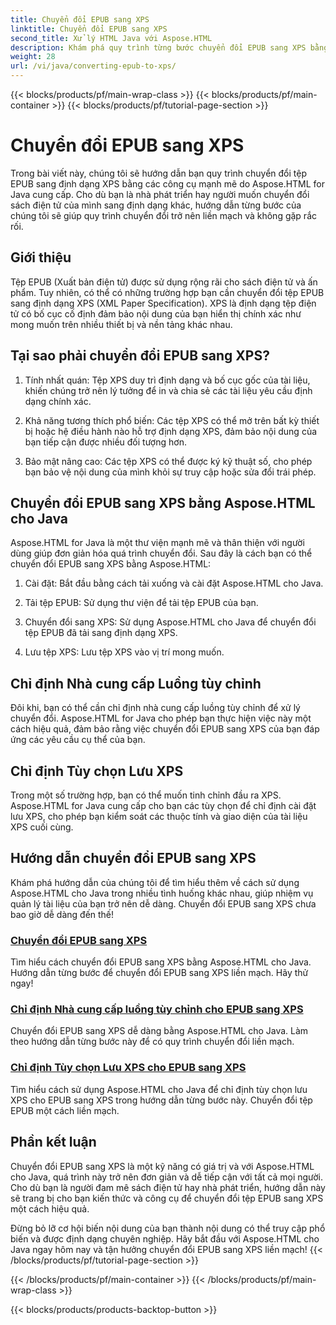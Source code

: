 ```yaml
---
title: Chuyển đổi EPUB sang XPS
linktitle: Chuyển đổi EPUB sang XPS
second_title: Xử lý HTML Java với Aspose.HTML
description: Khám phá quy trình từng bước chuyển đổi EPUB sang XPS bằng Aspose.HTML Java. Tìm hiểu cách chỉ định nhà cung cấp luồng tùy chỉnh và tùy chọn lưu XPS cho các chuyển đổi.
weight: 28
url: /vi/java/converting-epub-to-xps/
---
```


{{< blocks/products/pf/main-wrap-class >}}
{{< blocks/products/pf/main-container >}}
{{< blocks/products/pf/tutorial-page-section >}}

# Chuyển đổi EPUB sang XPS


Trong bài viết này, chúng tôi sẽ hướng dẫn bạn quy trình chuyển đổi tệp EPUB sang định dạng XPS bằng các công cụ mạnh mẽ do Aspose.HTML for Java cung cấp. Cho dù bạn là nhà phát triển hay người muốn chuyển đổi sách điện tử của mình sang định dạng khác, hướng dẫn từng bước của chúng tôi sẽ giúp quy trình chuyển đổi trở nên liền mạch và không gặp rắc rối.

## Giới thiệu

Tệp EPUB (Xuất bản điện tử) được sử dụng rộng rãi cho sách điện tử và ấn phẩm. Tuy nhiên, có thể có những trường hợp bạn cần chuyển đổi tệp EPUB sang định dạng XPS (XML Paper Specification). XPS là định dạng tệp điện tử có bố cục cố định đảm bảo nội dung của bạn hiển thị chính xác như mong muốn trên nhiều thiết bị và nền tảng khác nhau.

## Tại sao phải chuyển đổi EPUB sang XPS?

1. Tính nhất quán: Tệp XPS duy trì định dạng và bố cục gốc của tài liệu, khiến chúng trở nên lý tưởng để in và chia sẻ các tài liệu yêu cầu định dạng chính xác.

2. Khả năng tương thích phổ biến: Các tệp XPS có thể mở trên bất kỳ thiết bị hoặc hệ điều hành nào hỗ trợ định dạng XPS, đảm bảo nội dung của bạn tiếp cận được nhiều đối tượng hơn.

3. Bảo mật nâng cao: Các tệp XPS có thể được ký kỹ thuật số, cho phép bạn bảo vệ nội dung của mình khỏi sự truy cập hoặc sửa đổi trái phép.

## Chuyển đổi EPUB sang XPS bằng Aspose.HTML cho Java

Aspose.HTML for Java là một thư viện mạnh mẽ và thân thiện với người dùng giúp đơn giản hóa quá trình chuyển đổi. Sau đây là cách bạn có thể chuyển đổi EPUB sang XPS bằng Aspose.HTML:

1. Cài đặt: Bắt đầu bằng cách tải xuống và cài đặt Aspose.HTML cho Java.

2. Tải tệp EPUB: Sử dụng thư viện để tải tệp EPUB của bạn.

3. Chuyển đổi sang XPS: Sử dụng Aspose.HTML cho Java để chuyển đổi tệp EPUB đã tải sang định dạng XPS.

4. Lưu tệp XPS: Lưu tệp XPS vào vị trí mong muốn.

## Chỉ định Nhà cung cấp Luồng tùy chỉnh

Đôi khi, bạn có thể cần chỉ định nhà cung cấp luồng tùy chỉnh để xử lý chuyển đổi. Aspose.HTML for Java cho phép bạn thực hiện việc này một cách hiệu quả, đảm bảo rằng việc chuyển đổi EPUB sang XPS của bạn đáp ứng các yêu cầu cụ thể của bạn.

## Chỉ định Tùy chọn Lưu XPS

Trong một số trường hợp, bạn có thể muốn tinh chỉnh đầu ra XPS. Aspose.HTML for Java cung cấp cho bạn các tùy chọn để chỉ định cài đặt lưu XPS, cho phép bạn kiểm soát các thuộc tính và giao diện của tài liệu XPS cuối cùng.

## Hướng dẫn chuyển đổi EPUB sang XPS
Khám phá hướng dẫn của chúng tôi để tìm hiểu thêm về cách sử dụng Aspose.HTML cho Java trong nhiều tình huống khác nhau, giúp nhiệm vụ quản lý tài liệu của bạn trở nên dễ dàng. Chuyển đổi EPUB sang XPS chưa bao giờ dễ dàng đến thế!
### [Chuyển đổi EPUB sang XPS](./convert-epub-to-xps/)
Tìm hiểu cách chuyển đổi EPUB sang XPS bằng Aspose.HTML cho Java. Hướng dẫn từng bước để chuyển đổi EPUB sang XPS liền mạch. Hãy thử ngay!
### [Chỉ định Nhà cung cấp luồng tùy chỉnh cho EPUB sang XPS](./convert-epub-to-xps-specify-custom-stream-provider/)
Chuyển đổi EPUB sang XPS dễ dàng bằng Aspose.HTML cho Java. Làm theo hướng dẫn từng bước này để có quy trình chuyển đổi liền mạch.
### [Chỉ định Tùy chọn Lưu XPS cho EPUB sang XPS](./convert-epub-to-xps-specify-xps-save-options/)
Tìm hiểu cách sử dụng Aspose.HTML cho Java để chỉ định tùy chọn lưu XPS cho EPUB sang XPS trong hướng dẫn từng bước này. Chuyển đổi tệp EPUB một cách liền mạch.

## Phần kết luận

Chuyển đổi EPUB sang XPS là một kỹ năng có giá trị và với Aspose.HTML cho Java, quá trình này trở nên đơn giản và dễ tiếp cận với tất cả mọi người. Cho dù bạn là người đam mê sách điện tử hay nhà phát triển, hướng dẫn này sẽ trang bị cho bạn kiến thức và công cụ để chuyển đổi tệp EPUB sang XPS một cách hiệu quả.

Đừng bỏ lỡ cơ hội biến nội dung của bạn thành nội dung có thể truy cập phổ biến và được định dạng chuyên nghiệp. Hãy bắt đầu với Aspose.HTML cho Java ngay hôm nay và tận hưởng chuyển đổi EPUB sang XPS liền mạch!
{{< /blocks/products/pf/tutorial-page-section >}}

{{< /blocks/products/pf/main-container >}}
{{< /blocks/products/pf/main-wrap-class >}}

{{< blocks/products/products-backtop-button >}}
